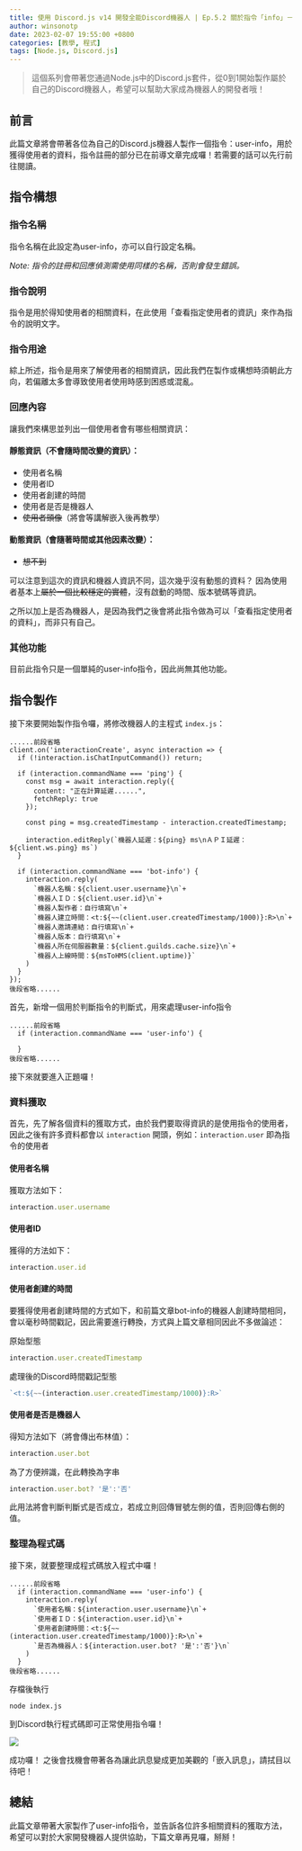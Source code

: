 ```yaml
---
title: 使用 Discord.js v14 開發全能Discord機器人 | Ep.5.2 關於指令「info」－使用者資訊
author: winsonotp
date: 2023-02-07 19:55:00 +0800
categories: [教學, 程式]
tags: [Node.js, Discord.js]
---
```


> 這個系列會帶著您通過Node.js中的Discord.js套件，從0到1開始製作屬於自己的Discord機器人，希望可以幫助大家成為機器人的開發者哦！

## 前言
此篇文章將會帶著各位為自己的Discord.js機器人製作一個指令：user-info，用於獲得使用者的資料，指令註冊的部分已在前導文章完成囉！若需要的話可以先行前往閱讀。 

## 指令構想
### 指令名稱
指令名稱在此設定為user-info，亦可以自行設定名稱。

*Note: 指令的註冊和回應偵測需使用同樣的名稱，否則會發生錯誤。*

### 指令說明
指令是用於得知使用者的相關資料，在此使用「查看指定使用者的資訊」來作為指令的說明文字。

### 指令用途
綜上所述，指令是用來了解使用者的相關資訊，因此我們在製作或構想時須朝此方向，若偏離太多會導致使用者使用時感到困惑或混亂。

### 回應內容
讓我們來構思並列出一個使用者會有哪些相關資訊：

#### 靜態資訊（不會隨時間改變的資訊）：
* 使用者名稱
* 使用者ID
* 使用者創建的時間
* 使用者是否是機器人
* ~~使用者頭像~~（將會等講解嵌入後再教學）

#### 動態資訊（會隨著時間或其他因素改變）：
* ~~想不到~~

可以注意到這次的資訊和機器人資訊不同，這次幾乎沒有動態的資料？
因為使用者基本上~~屬於一個比較穩定的實體~~，沒有啟動的時間、版本號碼等資訊。

之所以加上是否為機器人，是因為我們之後會將此指令做為可以「查看指定使用者的資料」，而非只有自己。

### 其他功能
目前此指令只是一個單純的user-info指令，因此尚無其他功能。

## 指令製作
接下來要開始製作指令囉，將修改機器人的主程式 `index.js`：
```javascript=8
......前段省略
client.on('interactionCreate', async interaction => {
  if (!interaction.isChatInputCommand()) return;

  if (interaction.commandName === 'ping') {
    const msg = await interaction.reply({
      content: "正在計算延遲......",
      fetchReply: true
    });
    
    const ping = msg.createdTimestamp - interaction.createdTimestamp;
      
    interaction.editReply(`機器人延遲：${ping} ms\nＡＰＩ延遲：${client.ws.ping} ms`) 
  }

  if (interaction.commandName === 'bot-info') {
    interaction.reply(
      `機器人名稱：${client.user.username}\n`+
      `機器人ＩＤ：${client.user.id}\n`+
      `機器人製作者：自行填寫\n`+
      `機器人建立時間：<t:${~~(client.user.createdTimestamp/1000)}:R>\n`+
      `機器人邀請連結：自行填寫\n`+
      `機器人版本：自行填寫\n`+
      `機器人所在伺服器數量：${client.guilds.cache.size}\n`+
      `機器人上線時間：${msToHMS(client.uptime)}`
    )
  }
});
後段省略......
```
首先，新增一個用於判斷指令的判斷式，用來處理user-info指令
```javascript=35
......前段省略
  if (interaction.commandName === 'user-info') {
    
  }
後段省略......
```
接下來就要進入正題囉！

### 資料獲取
首先，先了解各個資料的獲取方式，由於我們要取得資訊的是使用指令的使用者，因此之後有許多資料都會以 `interaction` 開頭，例如：`interaction.user` 即為指令的使用者
#### 使用者名稱
獲取方法如下：
```javascript
interaction.user.username
```
#### 使用者ID
獲得的方法如下：
```javascript
interaction.user.id
```
#### 使用者創建的時間
要獲得使用者創建時間的方式如下，和前篇文章bot-info的機器人創建時間相同，會以毫秒時間戳記，因此需要進行轉換，方式與上篇文章相同因此不多做論述：

原始型態
```javascript
interaction.user.createdTimestamp
```
處理後的Discord時間戳記型態
```javascript
`<t:${~~(interaction.user.createdTimestamp/1000)}:R>`
```
#### 使用者是否是機器人
得知方法如下（將會傳出布林值）：
```javascript
interaction.user.bot
```
為了方便辨識，在此轉換為字串
```javascript
interaction.user.bot? '是':'否'
```
此用法將會判斷判斷式是否成立，若成立則回傳冒號左側的值，否則回傳右側的值。

### 整理為程式碼
接下來，就要整理成程式碼放入程式中囉！
```javascript=35
......前段省略
  if (interaction.commandName === 'user-info') {
    interaction.reply(
      `使用者名稱：${interaction.user.username}\n`+
      `使用者ＩＤ：${interaction.user.id}\n`+
      `使用者創建時間：<t:${~~(interaction.user.createdTimestamp/1000)}:R>\n`+
      `是否為機器人：${interaction.user.bot? '是':'否'}\n`
    )
  }
後段省略......
```
存檔後執行
```
node index.js
```
到Discord執行程式碼即可正常使用指令囉！

![](https://i.imgur.com/7Pn3v8j.png)

成功囉！
之後會找機會帶著各為讓此訊息變成更加美觀的「嵌入訊息」，請拭目以待吧！

## 總結
此篇文章帶著大家製作了user-info指令，並告訴各位許多相關資料的獲取方法，希望可以對於大家開發機器人提供協助，下篇文章再見囉，掰掰！